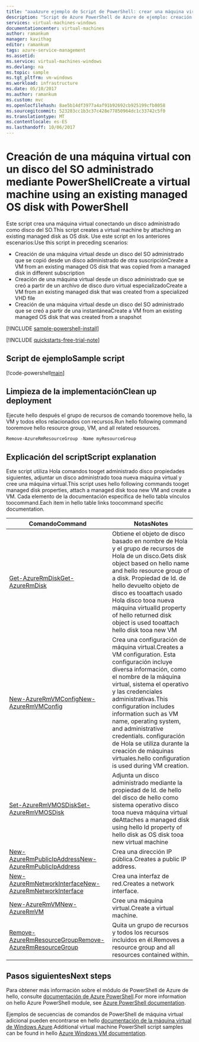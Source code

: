 ```yaml
---
title: "aaaAzure ejemplo de Script de PowerShell: crear una máquina virtual si se adjunta un disco como disco del sistema operativo administrado | Documentos de Microsoft"
description: "Script de Azure PowerShell de Azure de ejemplo: creación de una máquina virtual conectando un disco administrado como disco del SO"
services: virtual-machines-windows
documentationcenter: virtual-machines
author: ramankum
manager: kavithag
editor: ramankum
tags: azure-service-management
ms.assetid: 
ms.service: virtual-machines-windows
ms.devlang: na
ms.topic: sample
ms.tgt_pltfrm: vm-windows
ms.workload: infrastructure
ms.date: 05/10/2017
ms.author: ramankum
ms.custom: mvc
ms.openlocfilehash: 8ae5b14df3977a4af91b92692cb925199cfb8058
ms.sourcegitcommit: 523283cc1b3c37c428e77850964dc1c33742c5f0
ms.translationtype: MT
ms.contentlocale: es-ES
ms.lasthandoff: 10/06/2017
---
```

# <a name="create-a-virtual-machine-using-an-existing-managed-os-disk-with-powershell"></a><span data-ttu-id="52ee3-103">Creación de una máquina virtual con un disco del SO administrado mediante PowerShell</span><span class="sxs-lookup"><span data-stu-id="52ee3-103">Create a virtual machine using an existing managed OS disk with PowerShell</span></span>

<span data-ttu-id="52ee3-104">Este script crea una máquina virtual conectando un disco administrado como disco del SO.</span><span class="sxs-lookup"><span data-stu-id="52ee3-104">This script creates a virtual machine by attaching an existing managed disk as OS disk.</span></span> <span data-ttu-id="52ee3-105">Use este script en los anteriores escenarios:</span><span class="sxs-lookup"><span data-stu-id="52ee3-105">Use this script in preceding scenarios:</span></span>
* <span data-ttu-id="52ee3-106">Creación de una máquina virtual desde un disco del SO administrado que se copió desde un disco administrado de otra suscripción</span><span class="sxs-lookup"><span data-stu-id="52ee3-106">Create a VM from an existing managed OS disk that was copied from a managed disk in different subscription</span></span>
* <span data-ttu-id="52ee3-107">Creación de una máquina virtual desde un disco administrado que se creó a partir de un archivo de disco duro virtual especializado</span><span class="sxs-lookup"><span data-stu-id="52ee3-107">Create a VM from an existing managed disk that was created from a specialized VHD file</span></span> 
* <span data-ttu-id="52ee3-108">Creación de una máquina virtual desde un disco del SO administrado que se creó a partir de una instantánea</span><span class="sxs-lookup"><span data-stu-id="52ee3-108">Create a VM from an existing managed OS disk that was created from a snapshot</span></span> 

[!INCLUDE [sample-powershell-install](../../../includes/sample-powershell-install-no-ssh.md)]

[!INCLUDE [quickstarts-free-trial-note](../../../includes/quickstarts-free-trial-note.md)]

## <a name="sample-script"></a><span data-ttu-id="52ee3-109">Script de ejemplo</span><span class="sxs-lookup"><span data-stu-id="52ee3-109">Sample script</span></span>

[!code-powershell[main](../../../powershell_scripts/virtual-machine/create-vm-from-snapshot/create-vm-from-snapshot.ps1 "Create VM from snapshot")]

## <a name="clean-up-deployment"></a><span data-ttu-id="52ee3-110">Limpieza de la implementación</span><span class="sxs-lookup"><span data-stu-id="52ee3-110">Clean up deployment</span></span> 

<span data-ttu-id="52ee3-111">Ejecute hello después el grupo de recursos de comando tooremove hello, la VM y todos ellos relacionados con recursos.</span><span class="sxs-lookup"><span data-stu-id="52ee3-111">Run hello following command tooremove hello resource group, VM, and all related resources.</span></span>

```powershell
Remove-AzureRmResourceGroup -Name myResourceGroup
```

## <a name="script-explanation"></a><span data-ttu-id="52ee3-112">Explicación del script</span><span class="sxs-lookup"><span data-stu-id="52ee3-112">Script explanation</span></span>

<span data-ttu-id="52ee3-113">Este script utiliza Hola comandos tooget administrado disco propiedades siguientes, adjuntar un disco administrado tooa nueva máquina virtual y cree una máquina virtual.</span><span class="sxs-lookup"><span data-stu-id="52ee3-113">This script uses hello following commands tooget managed disk properties, attach a managed disk tooa new VM and create a VM.</span></span> <span data-ttu-id="52ee3-114">Cada elemento de la documentación específica de hello tabla vínculos toocommand.</span><span class="sxs-lookup"><span data-stu-id="52ee3-114">Each item in hello table links toocommand specific documentation.</span></span>

| <span data-ttu-id="52ee3-115">Comando</span><span class="sxs-lookup"><span data-stu-id="52ee3-115">Command</span></span> | <span data-ttu-id="52ee3-116">Notas</span><span class="sxs-lookup"><span data-stu-id="52ee3-116">Notes</span></span> |
|---|---|
| [<span data-ttu-id="52ee3-117">Get-AzureRmDisk</span><span class="sxs-lookup"><span data-stu-id="52ee3-117">Get-AzureRmDisk</span></span>](/powershell/module/azurerm.compute/Get-AzureRmDisk) | <span data-ttu-id="52ee3-118">Obtiene el objeto de disco basado en nombre de Hola y el grupo de recursos de Hola de un disco.</span><span class="sxs-lookup"><span data-stu-id="52ee3-118">Gets disk object based on hello name and hello resource group of a disk.</span></span> <span data-ttu-id="52ee3-119">Propiedad de Id. de hello devuelto objeto de disco es tooattach usado Hola disco tooa nueva máquina virtual</span><span class="sxs-lookup"><span data-stu-id="52ee3-119">Id property of hello returned disk object is used tooattach hello disk tooa new VM</span></span> |
| [<span data-ttu-id="52ee3-120">New-AzureRmVMConfig</span><span class="sxs-lookup"><span data-stu-id="52ee3-120">New-AzureRmVMConfig</span></span>](/powershell/module/azurerm.compute/new-azurermvmconfig) | <span data-ttu-id="52ee3-121">Crea una configuración de máquina virtual.</span><span class="sxs-lookup"><span data-stu-id="52ee3-121">Creates a VM configuration.</span></span> <span data-ttu-id="52ee3-122">Esta configuración incluye diversa información, como el nombre de la máquina virtual, sistema el operativo y las credenciales administrativas.</span><span class="sxs-lookup"><span data-stu-id="52ee3-122">This configuration includes information such as VM name, operating system, and administrative credentials.</span></span> <span data-ttu-id="52ee3-123">configuración de Hola se utiliza durante la creación de máquinas virtuales.</span><span class="sxs-lookup"><span data-stu-id="52ee3-123">hello configuration is used during VM creation.</span></span> |
| [<span data-ttu-id="52ee3-124">Set-AzureRmVMOSDisk</span><span class="sxs-lookup"><span data-stu-id="52ee3-124">Set-AzureRmVMOSDisk</span></span>](/powershell/module/azurerm.compute/set-azurermvmosdisk) | <span data-ttu-id="52ee3-125">Adjunta un disco administrado mediante la propiedad de Id. de hello del disco de hello como sistema operativo disco tooa nueva máquina virtual de</span><span class="sxs-lookup"><span data-stu-id="52ee3-125">Attaches a managed disk using hello Id property of hello disk as OS disk tooa new virtual machine</span></span> |
| [<span data-ttu-id="52ee3-126">New-AzureRmPublicIpAddress</span><span class="sxs-lookup"><span data-stu-id="52ee3-126">New-AzureRmPublicIpAddress</span></span>](/powershell/module/azurerm.network/new-azurermpublicipaddress) | <span data-ttu-id="52ee3-127">Crea una dirección IP pública.</span><span class="sxs-lookup"><span data-stu-id="52ee3-127">Creates a public IP address.</span></span> |
| [<span data-ttu-id="52ee3-128">New-AzureRmNetworkInterface</span><span class="sxs-lookup"><span data-stu-id="52ee3-128">New-AzureRmNetworkInterface</span></span>](/powershell/module/azurerm.network/new-azurermnetworkinterface) | <span data-ttu-id="52ee3-129">Crea una interfaz de red.</span><span class="sxs-lookup"><span data-stu-id="52ee3-129">Creates a network interface.</span></span> |
| [<span data-ttu-id="52ee3-130">New-AzureRmVM</span><span class="sxs-lookup"><span data-stu-id="52ee3-130">New-AzureRmVM</span></span>](/powershell/module/azurerm.compute/new-azurermvm) | <span data-ttu-id="52ee3-131">Cree una máquina virtual.</span><span class="sxs-lookup"><span data-stu-id="52ee3-131">Create a virtual machine.</span></span> |
|[<span data-ttu-id="52ee3-132">Remove-AzureRmResourceGroup</span><span class="sxs-lookup"><span data-stu-id="52ee3-132">Remove-AzureRmResourceGroup</span></span>](/powershell/module/azurerm.resources/remove-azurermresourcegroup) | <span data-ttu-id="52ee3-133">Quita un grupo de recursos y todos los recursos incluidos en él.</span><span class="sxs-lookup"><span data-stu-id="52ee3-133">Removes a resource group and all resources contained within.</span></span> |

## <a name="next-steps"></a><span data-ttu-id="52ee3-134">Pasos siguientes</span><span class="sxs-lookup"><span data-stu-id="52ee3-134">Next steps</span></span>

<span data-ttu-id="52ee3-135">Para obtener más información sobre el módulo de PowerShell de Azure de hello, consulte [documentación de Azure PowerShell](/powershell/azure/overview).</span><span class="sxs-lookup"><span data-stu-id="52ee3-135">For more information on hello Azure PowerShell module, see [Azure PowerShell documentation](/powershell/azure/overview).</span></span>

<span data-ttu-id="52ee3-136">Ejemplos de secuencias de comandos de PowerShell de máquina virtual adicional pueden encontrarse en hello [documentación de la máquina virtual de Windows Azure](../windows/powershell-samples.md?toc=%2fazure%2fvirtual-machines%2fwindows%2ftoc.json).</span><span class="sxs-lookup"><span data-stu-id="52ee3-136">Additional virtual machine PowerShell script samples can be found in hello [Azure Windows VM documentation](../windows/powershell-samples.md?toc=%2fazure%2fvirtual-machines%2fwindows%2ftoc.json).</span></span>
